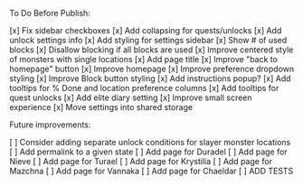 To Do Before Publish:

[x] Fix sidebar checkboxes
[x] Add collapsing for quests/unlocks
[x] Add unlock settings info
[x] Add styling for settings sidebar
[x] Show # of used blocks
[x] Disallow blocking if all blocks are used
[x] Improve centered style of monsters with single locations
[x] Add page title
[x] Improve "back to homepage" button
[x] Improve homepage
[x] Improve preference dropdown styling
[x] Improve Block button styling
[x] Add instructions popup?
[x] Add tooltips for % Done and location preference columns
[x] Add tooltips for quest unlocks
[x] Add elite diary setting
[x] Improve small screen experience
[x] Move settings into shared storage

Future improvements:

[ ] Consider adding separate unlock conditions for slayer monster locations
[ ] Add permalink to a given state
[ ] Add page for Duradel
[ ] Add page for Nieve
[ ] Add page for Turael
[ ] Add page for Krystilia
[ ] Add page for Mazchna
[ ] Add page for Vannaka
[ ] Add page for Chaeldar
[ ] ADD TESTS